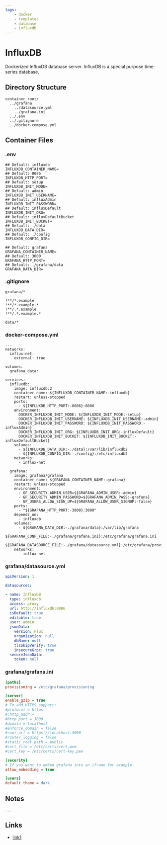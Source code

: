 ```yaml
---
tags:
    - docker
    - templates
    - database
    - influxdb
---
```


# InfluxDB

Dockerized InfluxDB database server. InfluxDB is a special purpose time-series database.

## Directory Structure

```text title="Container directory structure"
container_root/
  ../grafana
    ../datasource.yml
    ../grafana.ini
  ../.env
  ../.gitignore
  ../docker-compose.yml
```

## Container Files

### .env

```text title="influxdb .env" linenums="1"
## Default: influxdb
INFLUXDB_CONTAINER_NAME=
## Default: 8086
INFLUXDB_HTTP_PORT=
## Default: setup
INFLUXDB_INIT_MODE=
## Default: admin
INFLUXDB_INIT_USERNAME=
## Default: influxAdmin
INFLUXDB_INIT_PASSWORD=
## Default: influxDefault
INFLUXDB_INIT_ORG=
## Default: influxDefaultBucket
INFLUXDB_INIT_BUCKET=
## Default: ./data
INFLUXDB_DATA_DIR=
## Default: ./config
INFLUXDB_CONFIG_DIR=

## Default: grafana
GRAFANA_CONTAINER_NAME=
## Default: 3000
GRAFANA_HTTP_PORT=
## Default: ./grafana/data
GRAFANA_DATA_DIR=

```

### .gitignore

```text title="influxdb .gitignore" linenums="1"
grafana/*

!**/*.example
!**/*.example.*
!**/.*.example
!**/.*.example.*

data/*

```

### docker-compose.yml

```text title="influxdb docker-compose.yml" linenums="1"
---
networks:
  influx-net:
    external: true

volumes:
  grafana_data:

services:
  influxdb:
    image: influxdb:2
    container_name: ${INFLUXDB_CONTAINER_NAME:-influxdb}
    restart: unless-stopped
    ports:
      - ${INFLUXDB_HTTP_PORT:-8086}:8086
    environment:
      DOCKER_INFLUXDB_INIT_MODE: ${INFLUXDB_INIT_MODE:-setup}
      DOCKER_INFLUXDB_INIT_USERNAME: ${INFLUXDB_INIT_USERNAME:-admin}
      DOCKER_INFLUXDB_INIT_PASSWORD: ${INFLUXDB_INIT_PASSWORD:-influxAdmin}
      DOCKER_INFLUXDB_INIT_ORG: ${INFLUXDB_INIT_ORG:-influxDefault}
      DOCKER_INFLUXDB_INIT_BUCKET: ${INFLUXDB_INIT_BUCKET:-influxDefaultBucket}
    volumes:
      - ${INFLUXDB_DATA_DIR:-./data}:/var/lib/influxdb2
      - ${INFLUXDB_CONFIG_DIR:-./config}:/etc/influxdb2
    networks:
      - influx-net

  grafana:
    image: grafana/grafana
    container_name: ${GRAFANA_CONTAINER_NAME:-grafana}
    restart: unless-stopped
    environment:
      - GF_SECURITY_ADMIN_USER=${GRAFANA_ADMIN_USER:-admin}
      - GF_SECURITY_ADMIN_PASSWORD=${GRAFANA_ADMIN_PASS:-grafana}
      - GF_USERS_ALLOW_SIGN_UP=${GRAFANA_ALLOW_USER_SIGNUP:-false}
    ports:
      - "${GRAFANA_HTTP_PORT:-3000}:3000"
    depends_on:
      - influxdb
    volumes:
      - ${GRAFANA_DATA_DIR:-./grafana/data}:/var/lib/grafana
      - ${GRAFANA_CONF_FILE:-./grafana/grafana.ini}:/etc/grafana/grafana.ini
      - ${GRAFANA_DATASOURCE_FILE:-./grafana/datasource.yml}:/etc/grafana/provisioning/datasources/datasource.yml
    networks:
      - influx-net

```

### grafana/datasource.yml

```yaml title="influxdb grafana/datasource.yml" linenums="1"
apiVersion: 1

datasources:

- name: InfluxDB
  type: influxdb
  access: proxy
  url: http://influxdb:8086
  isDefault: true
  editable: true
  user: admin
  jsonData:
    version: Flux
    organization: null
    dbName: null
    tlsSkipVerify: true
    insecureGrpc: true
  secureJsonData:
    token: null

```

### grafana/grafana.ini

```ini title="influxdb grafana/grafana.ini" linenums="1"
[paths]
provisioning = /etc/grafana/provisioning

[server]
enable_gzip = true
# To add HTTPS support:	
#protocol = https	
#;http_addr =	
#http_port = 3000	
#domain = localhost	
#enforce_domain = false	
#root_url = https://localhost:3000	
#router_logging = false	
#static_root_path = public	
#cert_file = /etc/certs/cert.pem	
#cert_key = /etc/certs/cert-key.pem

[security]
# If you want to embed grafana into an iframe for example
allow_embedding = true

[users]
default_theme = dark

```

## Notes

`...`

## Links

- [link1](#)
